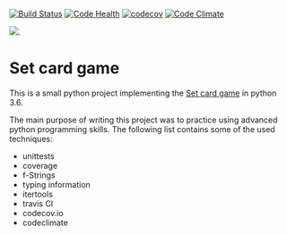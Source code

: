 [![Build Status](https://travis-ci.org/fkohlgrueber/set-game.svg?branch=master)](https://travis-ci.org/fkohlgrueber/set-game)
[![Code Health](https://landscape.io/github/fkohlgrueber/set-game/master/landscape.svg?style=flat)](https://landscape.io/github/fkohlgrueber/set-game/master)
[![codecov](https://codecov.io/gh/fkohlgrueber/set-game/branch/master/graph/badge.svg)](https://codecov.io/gh/fkohlgrueber/set-game)
[![Code Climate](https://codeclimate.com/github/fkohlgrueber/set-game/badges/gpa.svg)](https://codeclimate.com/github/fkohlgrueber/set-game)

[![](https://tokei.rs/b1/github/fkohlgrueber/set-game)](https://github.com/Aaronepower/tokei).
# Set card game

This is a small python project implementing the
 [Set card game](https://en.wikipedia.org/wiki/Set_(game))
 in python 3.6.

The main purpose of writing this project was to practice using advanced
 python programming skills. The following list contains some of the used techniques:

- unittests
- coverage
- f-Strings
- typing information
- itertools
- travis CI
- codecov.io
- codeclimate
